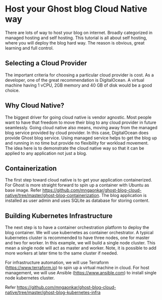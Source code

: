# Host your Ghost blog Cloud Native way

There are lots of way to host your blog on internet. Broadly categorized in managed hosting and self hosting. This tutorial is all about self hosting, where you will deploy the blog hard way. The reason is obvious, great learning and full control.

## Selecting a Cloud Provider
The important criteria for choosing a particular cloud provider is cost. As a developer, one of the great recommendation is DigitalOcean. A virtual machine having 1 vCPU, 2GB memory and 40 GB of disk would be a good choice.

## Why Cloud Native?
The biggest driver for going cloud native is vendor agnostic. Most people want to have that freedom to move their blog to any cloud provider in future seamlessly. Going cloud native also means, moving away from the managed blog service provided by cloud provider. In this case, DigitalOcean does provide Ghost blog service. Using managed service helps to get the blog up and running in no time but provide no flexibility for workload movement. The idea here is to demonstrate the cloud native way so that it can be applied to any application not just a blog.

## Containerization
The first step toward cloud native is to get your application containerized. For Ghost is more straight forward to spin up a container with Ubuntu as base image. Refer https://github.com/mngaonkar/ghost-blog-cloud-native/tree/master/ghost-blog-containerization. The blog application is installed as user admin and uses SQLite as database for storing content.

## Building Kubernetes Infrastructure
The next step is to have a container orchestration platform to deploy the blog container. We will use kubernetes as container orchestrator. A typical kubernetes cluster is recommended to have three nodes, one for master and two for worker. In this example, we will build a single node cluster. This mean a single node will act as master and worker. Note, it is possible to add more workers at later time to the same cluster if needed.  

For infrastructure automation, we will use Terraform (https://www.terraform.io) to spin up a virtual machine in cloud. For host management, we will use Ansible (https://www.ansible.com) to install single node kubernetes cluster.

Refer https://github.com/mngaonkar/ghost-blog-cloud-native/tree/master/ghost-blog-kubernetes-infra
